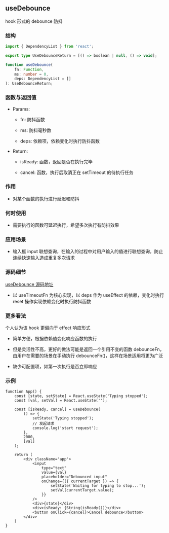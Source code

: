## useDebounce

hook 形式的 debounce 防抖

### 结构

```ts
import { DependencyList } from 'react';

export type UseDebounceReturn = [() => boolean | null, () => void];

function useDebounce(
    fn: Function,
    ms: number = 0,
    deps: DependencyList = []
): UseDebounceReturn;
```

### 函数与返回值

- Params:

    - fn: 防抖函数

    - ms: 防抖毫秒数

    - deps: 依赖项，依赖变化时执行防抖函数

- Return:

    - isReady: 函数，返回是否在执行完毕
    
    - cancel: 函数，执行后取消正在 setTimeout 的待执行任务

### 作用

- 对某个函数的执行进行延迟和防抖

### 何时使用

- 需要执行的函数可延迟执行，希望多次执行有防抖效果

### 应用场景

- 输入框 input 联想查询，在输入的过程中对用户输入的值进行联想查询，防止连续快速输入造成重复多次请求

### 源码细节

[useDebounce 源码地址](https://github.com/streamich/react-use/blob/master/src/useDebounce.ts)

- 以 useTimeoutFn 为核心实现，以 deps 作为 useEffect 的依赖，变化时执行 reset 操作实现依赖变化时执行防抖函数

### 更多看法

个人认为该 hook 更偏向于 effect 响应形式

- 简单方便，根据依赖值变化响应函数的执行

- 但是灵活性不高，更好的做法可能是返回一个引用不变的函数 debounceFn，由用户在需要的场景在手动执行 debounceFn()，这样在场景适用将更为广泛

- 缺少可配置项，如第一次执行是否立即响应

### 示例

```tsx
function App() {
    const [state, setState] = React.useState('Typing stopped');
    const [val, setVal] = React.useState('');

    const [isReady, cancel] = useDebounce(
        () => {
            setState('Typing stopped');
            // 发起请求
            console.log('start request');
        },
        2000,
        [val]
    );

    return (
        <div className='app'>
            <input
                type="text"
                value={val}
                placeholder="Debounced input"
                onChange={({ currentTarget }) => {
                    setState('Waiting for typing to stop...');
                    setVal(currentTarget.value);
                }}
            />
            <div>{state}</div>
            <div>isReady: {String(isReady())}</div>
            <button onClick={cancel}>Cancel debounce</button>
        </div>
    )
}
```
